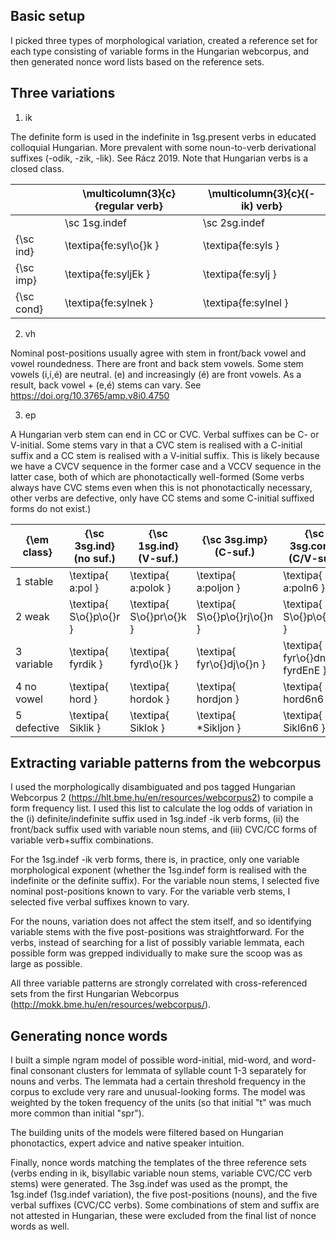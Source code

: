 ## Basic setup

I picked three types of morphological variation, created a reference set for each type consisting of variable forms in the Hungarian webcorpus, and then generated nonce word lists based on the reference sets.

## Three variations

1. ik

The definite form is used in the indefinite in 1sg.present verbs in educated colloquial Hungarian. More prevalent with some noun-to-verb derivational suffixes (-odik, -zik, -lik). See Rácz 2019. Note that Hungarian verbs is a closed class. 

|            | \multicolumn{3}{c}{regular verb} | \multicolumn{3}{c}{(-ik) verb} |
|------------|----------------------------------|--------------------------------|
|            | \sc 1sg.indef                    | \sc 2sg.indef                  | \sc 3sg.indef           | \sc 1sg.indef                                 | \sc 2sg.indef                | \sc 3sg.indef                              |
| {\sc ind}  | \textipa{fe:syl\o{}k }           | \textipa{fe:syls }             | \textipa{fe:syl }       | \colorbox{gray}{\textipa{fe:sylk\o{}d\o{}m} } | \textipa{fe:sylk\o{}d\o{}l } | \colorbox{gray}{\textipa{fe:sylk\o{}dik} } |
| {\sc imp}  | \textipa{fe:syljEk }             | \textipa{fe:sylj }             | \textipa{fe:sylj\o{}n } | \textipa{fe:sylk\o{}djEm }                    | \textipa{fe:sylk\o{}djel }   | \textipa{fe:sylk\o{}djek }                 |
| {\sc cond} | \textipa{fe:sylnek }             | \textipa{fe:sylnel }           | \textipa{fe:sylnE }     | \textipa{fe:sylk\o{}dnem }                    | \textipa{fe:sylk\o{}dnel }   | \textipa{fe:sylk\o{}dnek }                 |

2. vh

Nominal post-positions usually agree with stem in front/back vowel and vowel roundedness. There are front and back stem vowels. Some stem vowels (i,í,é) are neutral. (e) and increasingly (é) are front vowels. As a result, back vowel + (e,é) stems can vary. See https://doi.org/10.3765/amp.v8i0.4750

3. ep

A Hungarian verb stem can end in CC or CVC. Verbal suffixes can be C- or V-initial. Some stems vary in that a CVC stem is realised with a C-initial suffix and a CC stem is realised with a V-initial suffix. This is likely because we have a CVCV sequence in the former case and a VCCV sequence in the latter case, both of which are phonotactically well-formed (Some verbs always have CVC stems even when this is not phonotactically necessary, other verbs are defective, only have CC stems and some C-initial suffixed forms do not exist.)

| {\em class} | {\sc 3sg.ind} (no suf.) | {\sc 1sg.ind} (V-suf.)   | {\sc 3sg.imp} (C-suf.)        | {\sc 3sg.cond} (C/V-suf.)        | {\em gloss} |
|-------------|-------------------------|--------------------------|-------------------------------|----------------------------------|-------------|
| 1 stable    | \textipa{ a:pol }       | \textipa{ a:polok }      | \textipa{ a:poljon }          | \textipa{ a:poln6 }              | nurse       |
| 2 weak      | \textipa{ S\o{}p\o{}r } | \textipa{ S\o{}pr\o{}k } | \textipa{ S\o{}p\o{}rj\o{}n } | \textipa{ S\o{}p\o{}rnE }        | sweep       |
| 3 variable  | \textipa{ fyrdik }      | \textipa{ fyrd\o{}k }    | \textipa{ fyr\o{}dj\o{}n }    | \textipa{ fyr\o{}dnE / fyrdEnE } | bathe       |
| 4 no vowel  | \textipa{ hord }        | \textipa{ hordok }       | \textipa{ hordjon }           | \textipa{ hord6n6 }              | carry       |
| 5 defective | \textipa{ Siklik }      | \textipa{ Siklok }       | \textipa{ *Sikljon }          | \textipa{ Sikl6n6 }              | slide       |


## Extracting variable patterns from the webcorpus

I used the morphologically disambiguated and pos tagged Hungarian Webcorpus 2 (https://hlt.bme.hu/en/resources/webcorpus2) to compile a form frequency list. I used this list to calculate the log odds of variation in the (i) definite/indefinite suffix used in 1sg.indef -ik verb forms, (ii) the front/back suffix used with variable noun stems, and (iii) CVC/CC forms of variable verb+suffix combinations.

For the 1sg.indef -ik verb forms, there is, in practice, only one variable morphological exponent (whether the 1sg.indef form is realised with the indefinite or the definite suffix). For the variable noun stems, I selected five nominal post-positions known to vary. For the variable verb stems, I selected five verbal suffixes known to vary.

For the nouns, variation does not affect the stem itself, and so identifying variable stems with the five post-positions was straightforward. For the verbs, instead of searching for a list of possibly variable lemmata, each possible form was grepped individually to make sure the scoop was as large as possible.

All three variable patterns are strongly correlated with cross-referenced sets from the first Hungarian Webcorpus (http://mokk.bme.hu/en/resources/webcorpus/). 

## Generating nonce words

I built a simple ngram model of possible word-initial, mid-word, and word-final consonant clusters for lemmata of syllable count 1-3 separately for nouns and verbs. The lemmata had a certain threshold frequency in the corpus to exclude very rare and unusual-looking forms. The model was weighted by the token frequency of the units (so that initial "t" was much more common than initial "spr"). 

The building units of the models were filtered based on Hungarian phonotactics, expert advice and native speaker intuition.

Finally, nonce words matching the templates of the three reference sets (verbs ending in ik, bisyllabic variable noun stems, variable CVC/CC verb stems) were generated. The 3sg.indef was used as the prompt, the 1sg.indef (1sg.indef variation), the five post-positions (nouns), and the five verbal suffixes (CVC/CC verbs). Some combinations of stem and suffix are not attested in Hungarian, these were excluded from the final list of nonce words as well.
